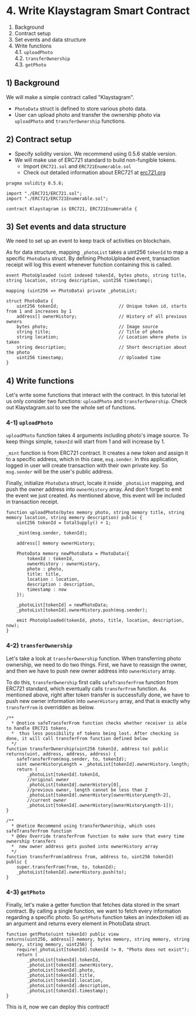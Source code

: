 # 4. Write Klaystagram Smart Contract <a id="4-write-klaystagram-smart-contract"></a>

1. Background  
2. Contract setup  
3. Set events and data structure  
4. Write functions \
  4.1. `uploadPhoto`\
  4.2. `transferOwnership`\
  4.3. `getPhoto`

## 1\) Background <a id="1-background"></a>

We will make a simple contract called "Klaystagram".

* `PhotoData` struct is defined to store various photo data.  
* User can upload photo and transfer the ownership photo via `uploadPhoto` and `transferOwnership` functions.

## 2\) Contract setup <a id="2-contract-setup"></a>

* Specify solidity version. We recommend using 0.5.6 stable version.
* We will make use of ERC721 standard to build non-fungible tokens.  
  * Import `ERC721.sol` and `ERC721Enumerable.sol`
  * Check out detailed information about ERC721 at [erc721.org](http://erc721.org)

```text
pragma solidity 0.5.6;

import "./ERC721/ERC721.sol";
import "./ERC721/ERC721Enumerable.sol";

contract Klaystagram is ERC721, ERC721Enumerable {
```

## 3\) Set events and data structure <a id="3-set-events-and-data-structure"></a>

We need to set up an event to keep track of activities on blockchain.

As for data structure, mapping `_photoList` takes a uint256 `tokenId` to map a specific `PhotoData` struct. By defining PhotoUploaded event, transaction receipt will log this event whenever function containing this is called.

```text
event PhotoUploaded (uint indexed tokenId, bytes photo, string title, string location, string description, uint256 timestamp);

mapping (uint256 => PhotoData) private _photoList;

struct PhotoData {
    uint256 tokenId;                       // Unique token id, starts from 1 and increases by 1
    address[] ownerHistory;                // History of all previous owners
    bytes photo;                           // Image source
    string title;                          // Title of photo
    string location;                       // Location where photo is taken
    string description;                    // Short description about the photo
    uint256 timestamp;                     // Uploaded time
}
```

## 4\) Write functions <a id="4-write-functions"></a>

Let's write some functions that interact with the contract. In this tutorial let us only consider two functions: `uploadPhoto` and `transferOwnership`. Check out Klaystagram.sol to see the whole set of functions.

### 4-1\) `uploadPhoto` <a id="4-1-uploadphoto"></a>

`uploadPhoto` function takes 4 arguments including photo's image source. To keep things simple, `tokenId` will start from 1 and will increase by 1.

`_mint` function is from ERC721 contract. It creates a new token and assign it to a specific address, which in this case, `msg.sender`. In this application, logged in user will create transaction with their own private key. So `msg.sender` will be the user's public address.

Finally, initialize `PhotoData` struct, locate it inside `_photoList` mapping, and push the owner address into `ownerHistory` array. And don't forget to emit the event we just created. As mentioned above, this event will be included in transaction receipt.

```text
function uploadPhoto(bytes memory photo, string memory title, string memory location, string memory description) public {
    uint256 tokenId = totalSupply() + 1;

    _mint(msg.sender, tokenId);

    address[] memory ownerHistory;

    PhotoData memory newPhotoData = PhotoData({
        tokenId : tokenId,
        ownerHistory : ownerHistory,
        photo : photo,
        title: title,
        location : location,
        description : description,
        timestamp : now
    });

    _photoList[tokenId] = newPhotoData;
    _photoList[tokenId].ownerHistory.push(msg.sender);

    emit PhotoUploaded(tokenId, photo, title, location, description, now);
}
```

### 4-2\) `transferOwnership` <a id="transferownership"></a>

Let's take a look at `transferOwnership` function. When transferring photo ownership, we need to do two things. First, we have to reassign the owner, and then we have to push new owner address into `ownerHistory` array.

To do this, `transferOwnership` first calls `safeTransferFrom` function from ERC721 standard, which eventually calls `transferFrom` function. As mentioned above, right after token transfer is successfully done, we have to push new owner information into `ownerHistory` array, and that is exactly why `transferFrom` is overridden as below.

```text
/**
  * @notice safeTransferFrom function checks whether receiver is able to handle ERC721 tokens,
  *  thus less possibility of tokens being lost. After checking is done, it will call transferFrom function defined below
  */
function transferOwnership(uint256 tokenId, address to) public returns(uint, address, address, address) {
    safeTransferFrom(msg.sender, to, tokenId);
    uint ownerHistoryLength = _photoList[tokenId].ownerHistory.length;
    return (
        _photoList[tokenId].tokenId,
        //original owner
        _photoList[tokenId].ownerHistory[0],
        //previous owner, length cannot be less than 2
        _photoList[tokenId].ownerHistory[ownerHistoryLength-2],
        //current owner
        _photoList[tokenId].ownerHistory[ownerHistoryLength-1]);
}

/**
  * @notice Recommend using transferOwnership, which uses safeTransferFrom function
  * @dev Override transferFrom function to make sure that every time ownership transfers
  *  new owner address gets pushed into ownerHistory array
  */
function transferFrom(address from, address to, uint256 tokenId) public {
    super.transferFrom(from, to, tokenId);
    _photoList[tokenId].ownerHistory.push(to);
}
```

### 4-3\) `getPhoto` <a id="getphoto"></a>

Finally, let's make a getter function that fetches data stored in the smart contract. By calling a single function, we want to fetch every information regarding a specific photo. So `getPhoto` function takes an index\(token id\) as an argument and returns every element in PhotoData struct.

```text
function getPhoto(uint tokenId) public view
returns(uint256, address[] memory, bytes memory, string memory, string memory, string memory, uint256) {
    require(_photoList[tokenId].tokenId != 0, "Photo does not exist");
    return (
        _photoList[tokenId].tokenId,
        _photoList[tokenId].ownerHistory,
        _photoList[tokenId].photo,
        _photoList[tokenId].title,
        _photoList[tokenId].location,
        _photoList[tokenId].description,
        _photoList[tokenId].timestamp);
}
```

This is it, now we can deploy this contract!

